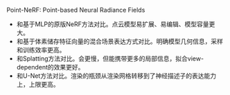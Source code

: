 
Point-NeRF: Point-based Neural Radiance Fields

- 和基于MLP的原版NeRF方法对比。点云模型易扩展、易编辑、模型容量更大。
- 和基于体素储存特征向量的混合场景表达方式对比。明确模型几何信息，采样和训练效率更高。
- 和Splatting方法对比。会更慢，但能携带更多的局部信息，拟合view-dependent的效果更好。
- 和U-Net方法对比。渲染的瓶颈从渲染网格转移到了神经描述子的表达能力上，上限更高。

